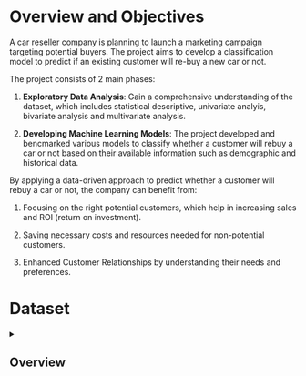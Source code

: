 # Overview and Objectives
A car reseller company is planning to launch a marketing campaign targeting potential buyers. The project aims to develop a classification model to predict if an existing customer will re-buy a new car or not.

The project consists of 2 main phases:

1. **Exploratory Data Analysis**: Gain a comprehensive understanding of the dataset, which includes statistical descriptive, univariate analyis, bivariate analysis and multivariate analysis.

2. **Developing Machine Learning Models**: The project developed and bencmarked various models to classify whether a customer will rebuy a car or not based on their available information such as demographic and historical data.

By applying a data-driven approach to predict whether a customer will rebuy a car or not, the company can benefit from:

1. Focusing on the right potential customers, which help in increasing sales and ROI (return on investment).

2. Saving necessary costs and resources needed for non-potential customers.

3. Enhanced Customer Relationships by understanding their needs and preferences.

# Dataset

<details>
<summary><h2>Overview</h2></summary>
The dataset can be downloaded [here](https://drive.google.com/file/d/1QuqWk6xA8e-3yunBasnp6QtJLRrvFtiz/view?usp=sharing). The original dataset is collected from an online learning platform and consists of **131,337 samples** with **17 features**. The dataset was then separated into 3 different datasets: **60%** for training, **20%** for validation and **20%** for testing.
</details>




